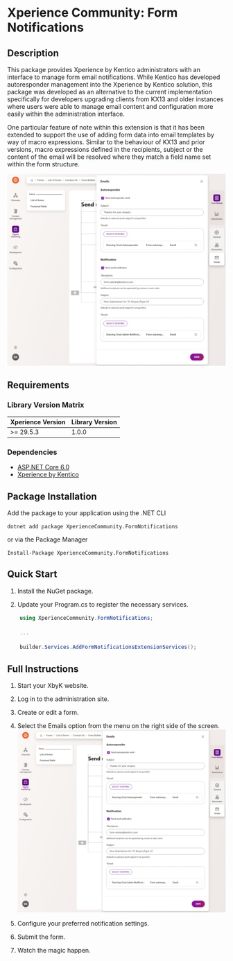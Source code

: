 # Xperience Community: Form Notifications

## Description

This package provides Xperience by Kentico administrators with an interface to manage form email notifications. While Kentico has developed autoresponder management into the Xperience by Kentico solution, this package was developed as an alternative to the current implementation specifically for developers upgrading clients from KX13 and older instances where users were able to manage email content and configuration more easily within the administration interface.

One particular feature of note within this extension is that it has been extended to support the use of adding form data into email templates by way of macro expressions. Similar to the behaviour of KX13 and prior versions, macro expressions defined in the recipients, subject or the content of the email will be resolved where they match a field name set within the form structure.

![Xperience by Kentico Form Notifications](https://raw.githubusercontent.com/benquinlan-07/xperience-community-form-notifications/refs/heads/main/images/form-notifications.jpeg)

## Requirements

### Library Version Matrix

| Xperience Version | Library Version |
| ----------------- | --------------- |
| >= 29.5.3         | 1.0.0           |

### Dependencies

- [ASP.NET Core 6.0](https://dotnet.microsoft.com/en-us/download)
- [Xperience by Kentico](https://docs.kentico.com)

## Package Installation

Add the package to your application using the .NET CLI

```
dotnet add package XperienceCommunity.FormNotifications
```

or via the Package Manager

```
Install-Package XperienceCommunity.FormNotifications
```

## Quick Start

1. Install the NuGet package.

1. Update your Program.cs to register the necessary services.

```csharp
    using XperienceCommunity.FormNotifications;

    ...

    builder.Services.AddFormNotificationsExtensionServices();
```

## Full Instructions

1. Start your XbyK website.

1. Log in to the administration site.

1. Create or edit a form.

1. Select the Emails option from the menu on the right side of the screen.
![Xperience by Kentico Form Notifications](https://raw.githubusercontent.com/benquinlan-07/xperience-community-form-notifications/refs/heads/main/images/form-notifications.jpeg)


1. Configure your preferred notification settings.

1. Submit the form.

1. Watch the magic happen.